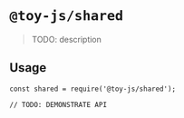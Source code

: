 # `@toy-js/shared`

> TODO: description

## Usage

```
const shared = require('@toy-js/shared');

// TODO: DEMONSTRATE API
```
